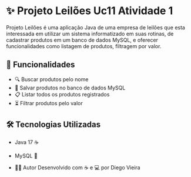 # ✨ Projeto Leilões Uc11 Atividade 1 

Projeto Leilões é uma aplicação Java de uma empresa de leilões que esta interessada em utilizar um sistema informatizado em suas rotinas,
 de cadastrar produtos em um banco de dados MySQL, e oferecer funcionalidades como listagem de produtos, filtragem por valor.

## 🚀 Funcionalidades

- 🔍 Buscar produtos pelo nome
- 💾 Salvar produtos no banco de dados MySQL
- 📋 Listar todos os produtos registrados
- ⏳ Filtrar produtos pelo valor

## 🛠️ Tecnologias Utilizadas

- Java 17 ☕
- MySQL 🐘

- 👨‍💻 Autor
Desenvolvido com ☕ e 💻 por Diego Vieira
